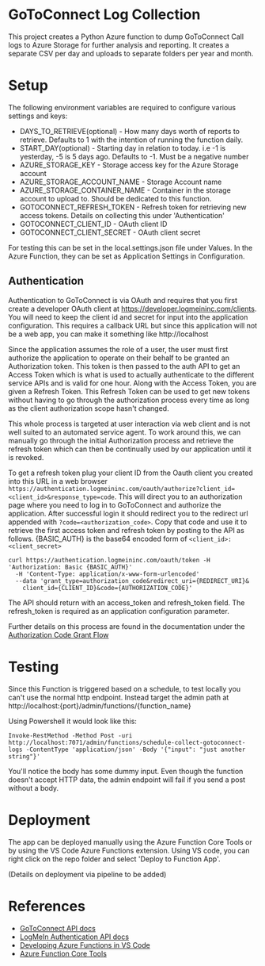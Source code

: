 # GoToConnect Log Collection
This project creates a Python Azure function to dump GoToConnect Call logs to Azure Storage for further analysis and reporting. It creates a separate CSV per day and uploads to separate folders per year and month. 

# Setup

The following environment variables are required to configure various settings and keys:

* DAYS_TO_RETRIEVE(optional) - How many days worth of reports to retrieve. Defaults to 1 with the intention of running the function daily.
* START_DAY(optional) - Starting day in relation to today. i.e -1 is yesterday, -5 is 5 days ago. Defaults to -1. Must be a negative number
* AZURE_STORAGE_KEY - Storage access key for the Azure Storage account
* AZURE_STORAGE_ACCOUNT_NAME - Storage Account name
* AZURE_STORAGE_CONTAINER_NAME - Container in the storage account to upload to. Should be dedicated to this function.
* GOTOCONNECT_REFRESH_TOKEN - Refresh token for retrieving new access tokens. Details on collecting this under 'Authentication'
* GOTOCONNECT_CLIENT_ID - OAuth client ID
* GOTOCONNECT_CLIENT_SECRET - OAuth client secret

For testing this can be set in the local.settings.json file under Values. In the Azure Function, they can be set as Application Settings in Configuration.

## Authentication

Authentication to GoToConnect is via OAuth and requires that you first create a developer OAuth client at https://developer.logmeininc.com/clients. You will need to keep the client id and secret for input into the application configuration. This requires a callback URL but since this application will not be a web app, you can make it something like http://localhost

Since the application assumes the role of a user, the user must first authorize the application to operate on their behalf to be granted an Authorization token. This token is then passed to the auth API to get an Access Token which is what is used to actually authenticate to the different service APIs and is valid for one hour.  Along with the Access Token, you are given a Refresh Token. This Refresh Token can be used to get new tokens without having to go through the authorization process every time as long as the client authorization scope hasn't changed.  

This whole process is targeted at user interaction via web client and is not well suited to an automated service agent. To work around this, we can manually go through the initial Authorization process and retrieve the refresh token which can then be continually used by our application until it is revoked.

To get a refresh token plug your client ID from the Oauth client you created into this URL in a web browser `https://authentication.logmeininc.com/oauth/authorize?client_id=<client_id>&response_type=code`. This will direct you to an authorization page where you need to log in to GoToConnect and authorize the application.  After successful login it should redirect you to the redirect url appended with `?code=<authorization_code>`. Copy that code and use it to retrieve the first access token and refresh token by posting to the API as follows. {BASIC_AUTH} is the base64 encoded form of `<client_id>:<client_secret>`

```
curl https://authentication.logmeininc.com/oauth/token -H 'Authorization: Basic {BASIC_AUTH}' 
  -H 'Content-Type: application/x-www-form-urlencoded' 
  --data 'grant_type=authorization_code&redirect_uri={REDIRECT_URI}&
    client_id={CLIENT_ID}&code={AUTHORIZATION_CODE}'
```

The API should return with an access_token and refresh_token field.  The refresh_token is required as an application configuration parameter.

Further details on this process are found in the documentation under the [Authorization Code Grant Flow](https://developer.goto.com/Authentication#section/Authorization-Flows/Authorization-Code-Grant)

# Testing

Since this Function is triggered based on a schedule, to test locally you can't use the normal http endpoint. Instead target the admin path at http://localhost:{port}/admin/functions/{function_name}

Using Powershell it would look like this:

```
Invoke-RestMethod -Method Post -uri http://localhost:7071/admin/functions/schedule-collect-gotoconnect-logs -ContentType 'application/json' -Body '{"input": "just another string"}'
```

You'll notice the body has some dummy input. Even though the function doesn't accept HTTP data, the admin endpoint will fail if you send a post without a body.

# Deployment

The app can be deployed manually using the Azure Function Core Tools or by using the VS Code Azure Functions extension.  Using VS code, you can right click on the repo folder and select 'Deploy to Function App'.

(Details on deployment via pipeline to be added)

# References

* [GoToConnect API docs](https://developer.goto.com/GoToConnect)
* [LogMeIn Authentication API docs](https://developer.goto.com/Authentication)
* [Developing Azure Functions in VS Code](https://docs.microsoft.com/en-us/azure/azure-functions/functions-develop-vs-code)
* [Azure Function Core Tools](https://docs.microsoft.com/en-us/azure/azure-functions/functions-run-local?tabs=windows%2Ccsharp%2Cbash)